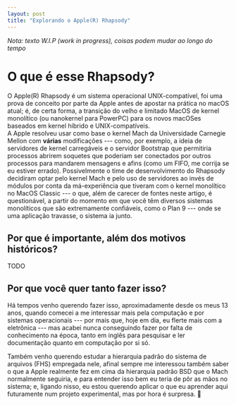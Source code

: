 ```yaml
---
layout: post
title: "Explorando o Apple(R) Rhapsody"
---
```


*Nota: texto W.I.P (work in progress), coisas podem mudar ao longo do tempo*  

# O que é esse Rhapsody?
O Apple(R) Rhapsody é um sistema operacional UNIX-compatível, foi uma prova de conceito
por parte da Apple antes de apostar na prática no macOS atual; é, de certa forma, a
transição do velho e limitado MacOS de kernel monolítico (ou nanokernel para PowerPC) para
os novos macOSes baseados em kernel híbrido e UNIX-compatíveis.  
A Apple resolveu usar como base o kernel Mach da Universidade Carnegie Mellon com 
**várias** modificações --- como, por exemplo, a ideia de servidores de kernel carregáveis
e o servidor Bootstrap que permitiria processos abrirem soquetes que poderiam ser
conectados por outros processos para mandarem mensagens e afins (como um FIFO, me corrija
se eu estiver errado).
Possivelmente o time de desenvolvimento do Rhapsody decidiram optar pelo kernel Mach e
pelo uso de servidores ao invés de módulos por conta da má-experiência que tiveram com o
kernel monolítico no MacOS Classic --- o que, além de carecer de fontes neste artigo, é
questionável, a partir do momento em que você têm diversos sistemas monolíticos que são
extremamente confiáveis, como o Plan 9 --- onde se uma aplicação travasse, o sistema ia
junto.     

## Por que é importante, além dos motivos históricos?
TODO

    

## Por que você quer tanto fazer isso?
Há tempos venho querendo fazer isso, aproximadamente desde os meus 13 anos, quando comecei
a me interessar mais pela computação e por sistemas operacionais --- por mais que, hoje em
dia, eu flerte mais com a eletrônica --- mas acabei nunca conseguindo fazer por falta de
conhecimento na época, tanto em inglês para pesquisar e ler documentação quanto em
computação por si só.  

Também venho querendo estudar a hierarquia padrão do sistema de arquivos (FHS) empregada
nele, afinal sempre me interessou também saber o que a Apple realmente fez em cima da
hierarquia padrão BSD que o Mach normalmente seguiria, e para entender isso bem eu teria
de pôr as mãos no sistema; e, ligando nisso, eu estou querendo aplicar o que eu aprender
aqui futuramente num projeto experimental, mas por hora é surpresa. :shushing_face:  

     